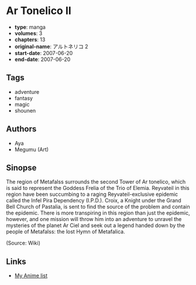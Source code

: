# Ar Tonelico II

-   **type**: manga
-   **volumes**: 3
-   **chapters**: 13
-   **original-name**: アルトネリコ 2
-   **start-date**: 2007-06-20
-   **end-date**: 2007-06-20

## Tags

-   adventure
-   fantasy
-   magic
-   shounen

## Authors

-   Aya
-   Megumu (Art)

## Sinopse

The region of Metafalss surrounds the second Tower of Ar tonelico, which is said to represent the Goddess Frelia of the Trio of Elemia. Reyvateil in this region have been succumbing to a raging Reyvateil-exclusive epidemic called the Infel Pira Dependency (I.P.D.). Croix, a Knight under the Grand Bell Church of Pastalia, is sent to find the source of the problem and contain the epidemic. There is more transpiring in this region than just the epidemic, however, and one mission will throw him into an adventure to unravel the mysteries of the planet Ar Ciel and seek out a legend handed down by the people of Metafalss: the lost Hymn of Metafalica.

(Source: Wiki)

## Links

-   [My Anime list](https://myanimelist.net/manga/12797/Ar_Tonelico_II)
